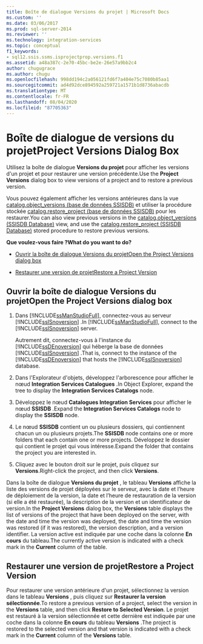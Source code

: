 ```yaml
---
title: Boîte de dialogue Versions du projet | Microsoft Docs
ms.custom: ''
ms.date: 03/06/2017
ms.prod: sql-server-2014
ms.reviewer: ''
ms.technology: integration-services
ms.topic: conceptual
f1_keywords:
- sql12.ssis.ssms.isprojectprop.versions.f1
ms.assetid: a48a387c-2e70-45bc-be2e-26e57a9bb2c4
author: chugugrace
ms.author: chugu
ms.openlocfilehash: 998dd194c2a056121fd6f7a404e75c7080b85aa1
ms.sourcegitcommit: ad4d92dce894592a259721a1571b1d8736abacdb
ms.translationtype: MT
ms.contentlocale: fr-FR
ms.lasthandoff: 08/04/2020
ms.locfileid: "87705363"
---
```

# <a name="project-versions-dialog-box"></a><span data-ttu-id="d5eeb-102">Boîte de dialogue de versions du projet</span><span class="sxs-lookup"><span data-stu-id="d5eeb-102">Project Versions Dialog Box</span></span>
  <span data-ttu-id="d5eeb-103">Utilisez la boîte de dialogue **Versions du projet** pour afficher les versions d'un projet et pour restaurer une version précédente.</span><span class="sxs-lookup"><span data-stu-id="d5eeb-103">Use the **Project Versions** dialog box to view versions of a project and to restore a previous version.</span></span>  
  
 <span data-ttu-id="d5eeb-104">Vous pouvez également afficher les versions antérieures dans la vue [catalog.object_versions &#40;base de données SSISDB&#41;](/sql/integration-services/system-views/catalog-object-versions-ssisdb-database) et utiliser la procédure stockée [catalog.restore_project &#40;base de données SSISDB&#41;](/sql/integration-services/system-stored-procedures/catalog-restore-project-ssisdb-database) pour les restaurer.</span><span class="sxs-lookup"><span data-stu-id="d5eeb-104">You can also view previous versions in the [catalog.object_versions &#40;SSISDB Database&#41;](/sql/integration-services/system-views/catalog-object-versions-ssisdb-database) view, and use the [catalog.restore_project &#40;SSISDB Database&#41;](/sql/integration-services/system-stored-procedures/catalog-restore-project-ssisdb-database) stored procedure to restore previous versions.</span></span>  
  
 <span data-ttu-id="d5eeb-105">**Que voulez-vous faire ?**</span><span class="sxs-lookup"><span data-stu-id="d5eeb-105">**What do you want to do?**</span></span>  
  
-   [<span data-ttu-id="d5eeb-106">Ouvrir la boîte de dialogue Versions du projet</span><span class="sxs-lookup"><span data-stu-id="d5eeb-106">Open the Project Versions dialog box</span></span>](#open_dialog)  
  
-   [<span data-ttu-id="d5eeb-107">Restaurer une version de projet</span><span class="sxs-lookup"><span data-stu-id="d5eeb-107">Restore a Project Version</span></span>](#restore)  
  
##  <a name="open-the-project-versions-dialog-box"></a><a name="open_dialog"></a> <span data-ttu-id="d5eeb-108">Ouvrir la boîte de dialogue Versions du projet</span><span class="sxs-lookup"><span data-stu-id="d5eeb-108">Open the Project Versions dialog box</span></span>  
  
1.  <span data-ttu-id="d5eeb-109">Dans [!INCLUDE[ssManStudioFull](../../includes/ssmanstudiofull-md.md)], connectez-vous au serveur [!INCLUDE[ssISnoversion](../../../includes/ssisnoversion-md.md)] .</span><span class="sxs-lookup"><span data-stu-id="d5eeb-109">In [!INCLUDE[ssManStudioFull](../../includes/ssmanstudiofull-md.md)], connect to the [!INCLUDE[ssISnoversion](../../../includes/ssisnoversion-md.md)] server.</span></span>  
  
     <span data-ttu-id="d5eeb-110">Autrement dit, connectez-vous à l'instance du [!INCLUDE[ssDEnoversion](../../includes/ssdenoversion-md.md)] qui héberge la base de données [!INCLUDE[ssISnoversion](../../../includes/ssisnoversion-md.md)] .</span><span class="sxs-lookup"><span data-stu-id="d5eeb-110">That is, connect to the instance of the [!INCLUDE[ssDEnoversion](../../includes/ssdenoversion-md.md)] that hosts the [!INCLUDE[ssISnoversion](../../../includes/ssisnoversion-md.md)] database.</span></span>  
  
2.  <span data-ttu-id="d5eeb-111">Dans l'Explorateur d'objets, développez l'arborescence pour afficher le nœud **Integration Services Catalogues** .</span><span class="sxs-lookup"><span data-stu-id="d5eeb-111">In Object Explorer, expand the tree to display the **Integration Services Catalogs** node.</span></span>  
  
3.  <span data-ttu-id="d5eeb-112">Développez le nœud **Catalogues Integration Services** pour afficher le nœud **SSISDB** .</span><span class="sxs-lookup"><span data-stu-id="d5eeb-112">Expand the **Integration Services Catalogs** node to display the **SSISDB** node.</span></span>  
  
4.  <span data-ttu-id="d5eeb-113">Le nœud **SSISDB** contient un ou plusieurs dossiers, qui contiennent chacun un ou plusieurs projets.</span><span class="sxs-lookup"><span data-stu-id="d5eeb-113">The **SSISDB** node contains one or more folders that each contain one or more projects.</span></span> <span data-ttu-id="d5eeb-114">Développez le dossier qui contient le projet qui vous intéresse.</span><span class="sxs-lookup"><span data-stu-id="d5eeb-114">Expand the folder that contains the project you are interested in.</span></span>  
  
5.  <span data-ttu-id="d5eeb-115">Cliquez avec le bouton droit sur le projet, puis cliquez sur **Versions**.</span><span class="sxs-lookup"><span data-stu-id="d5eeb-115">Right-click the project, and then click **Versions**.</span></span>  
  
 <span data-ttu-id="d5eeb-116">Dans la boîte de dialogue **Versions du projet** , le tableau **Versions** affiche la liste des versions de projet déployées sur le serveur, avec la date et l’heure de déploiement de la version, la date et l’heure de restauration de la version (si elle a été restaurée), la description de la version et un identificateur de version.</span><span class="sxs-lookup"><span data-stu-id="d5eeb-116">In the **Project Versions** dialog box, the **Versions** table displays the list of versions of the project that have been deployed on the server, with the date and time the version was deployed, the date and time the version was restored (if it was restored), the version description, and a version identifier.</span></span> <span data-ttu-id="d5eeb-117">La version active est indiquée par une coche dans la colonne **En cours** du tableau.</span><span class="sxs-lookup"><span data-stu-id="d5eeb-117">The currently active version is indicated with a check mark in the **Current** column of the table.</span></span>  
  
##  <a name="restore-a-project-version"></a><a name="restore"></a> <span data-ttu-id="d5eeb-118">Restaurer une version de projet</span><span class="sxs-lookup"><span data-stu-id="d5eeb-118">Restore a Project Version</span></span>  
 <span data-ttu-id="d5eeb-119">Pour restaurer une version antérieure d'un projet, sélectionnez la version dans le tableau **Versions** , puis cliquez sur **Restaurer la version sélectionnée**.</span><span class="sxs-lookup"><span data-stu-id="d5eeb-119">To restore a previous version of a project, select the version in the **Versions** table, and then click **Restore to Selected Version**.</span></span> <span data-ttu-id="d5eeb-120">Le projet est restauré à la version sélectionnée et cette dernière est indiquée par une coche dans la colonne **En cours** du tableau **Versions** .</span><span class="sxs-lookup"><span data-stu-id="d5eeb-120">The project is restored to the selected version and that version is indicated with a check mark in the **Current** column of the **Versions** table.</span></span>  
  
  
